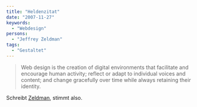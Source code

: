 ```yaml
---
title: "Heldenzitat"
date: "2007-11-27"
keywords:
  - "Webdesign"
persons:
  - "Jeffrey Zeldman"
tags:
  - "Gestaltet"
---
```


> Web design is the creation of digital environments that facilitate and encourage human activity; reflect or adapt to individual voices and content; and change gracefully over time while always retaining their identity.

Schreibt [Zeldman](http://www.alistapart.com/articles/understandingwebdesign), stimmt also.
